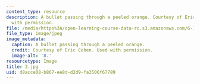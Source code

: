 ```yaml
---
content_type: resource
description: A bullet passing through a peeled orange. Courtesy of Eric Cohen. Used
  with permission.
file: /media/https%3A/open-learning-course-data-rc.s3.amazonaws.com/6-163-strobe-project-laboratory-fall-2005/d8acce08b867ee8dd2d9fa3506f67789_3.jpg
file_type: image/jpeg
image_metadata:
  caption: A bullet passing through a peeled orange.
  credit: Courtesy of Eric Cohen. Used with permission.
  image-alt: '8.'
resourcetype: Image
title: 3.jpg
uid: d8acce08-b867-ee8d-d2d9-fa3506f67789
---
```

